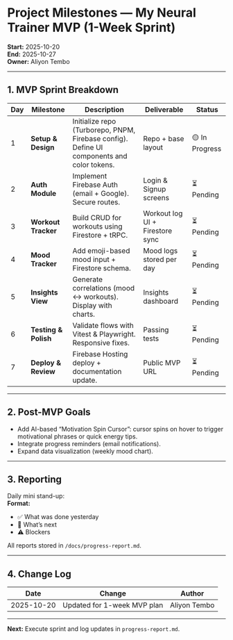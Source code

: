 # Project Milestones — My Neural Trainer MVP (1-Week Sprint)

**Start:** 2025-10-20  
**End:** 2025-10-27  
**Owner:** Aliyon Tembo  

---

## 1. MVP Sprint Breakdown

| Day | Milestone | Description | Deliverable | Status |
| --- | ---------- | ------------ | ------------ | ------- |
| 1 | **Setup & Design** | Initialize repo (Turborepo, PNPM, Firebase config). Define UI components and color tokens. | Repo + base layout | 🟡 In Progress |
| 2 | **Auth Module** | Implement Firebase Auth (email + Google). Secure routes. | Login & Signup screens | ⏳ Pending |
| 3 | **Workout Tracker** | Build CRUD for workouts using Firestore + tRPC. | Workout log UI + Firestore sync | ⏳ Pending |
| 4 | **Mood Tracker** | Add emoji-based mood input + Firestore schema. | Mood logs stored per day | ⏳ Pending |
| 5 | **Insights View** | Generate correlations (mood ↔ workouts). Display with charts. | Insights dashboard | ⏳ Pending |
| 6 | **Testing & Polish** | Validate flows with Vitest & Playwright. Responsive fixes. | Passing tests | ⏳ Pending |
| 7 | **Deploy & Review** | Firebase Hosting deploy + documentation update. | Public MVP URL | ⏳ Pending |

---

## 2. Post-MVP Goals
- Add AI-based “Motivation Spin Cursor”: cursor spins on hover to trigger motivational phrases or quick energy tips.  
- Integrate progress reminders (email notifications).  
- Expand data visualization (weekly mood chart).  

---

## 3. Reporting
Daily mini stand-up:  
**Format:**  
- ✅ What was done yesterday  
- 🚧 What’s next  
- ⚠️ Blockers  

All reports stored in `/docs/progress-report.md`.

---

## 4. Change Log
| Date | Change | Author |
| ---- | ------- | ------- |
| 2025-10-20 | Updated for 1-week MVP plan | Aliyon Tembo |

---

**Next:** Execute sprint and log updates in `progress-report.md`.
